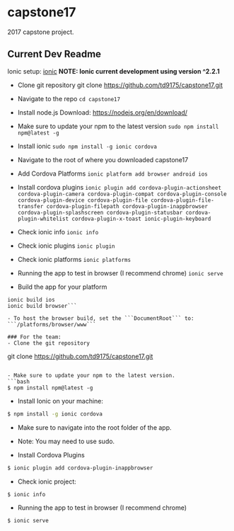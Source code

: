 # capstone17
2017 capstone project.

## Current Dev Readme

Ionic setup: [ionic](http://www.ionicframework.com)
**NOTE: Ionic current development using version ^2.2.1**
- Clone git repository 
git clone https://github.com/td9175/capstone17.git

- Navigate to the repo
```cd capstone17```
- Install node.js 
  Download: https://nodejs.org/en/download/
- Make sure to update your npm to the latest version
```sudo npm install npm@latest -g```
- Install ionic
```sudo npm install -g ionic cordova``` 
- Navigate to the root of where you downloaded capstone17
- Add Cordova Platforms
```ionic platform add browser android ios```
- Install cordova plugins
```ionic plugin add cordova-plugin-actionsheet cordova-plugin-camera cordova-plugin-compat cordova-plugin-console cordova-plugin-device cordova-plugin-file cordova-plugin-file-transfer cordova-plugin-filepath cordova-plugin-inappbrowser cordova-plugin-splashscreen cordova-plugin-statusbar cordova-plugin-whitelist cordova-plugin-x-toast ionic-plugin-keyboard```
- Check ionic info 
  ```ionic info```
- Check ionic plugins
```ionic plugin```
- Check ionic platforms
```ionic platforms```
- Running the app to test in browser (I recommend chrome)
```ionic serve```

- Build the app for your platform
```ionic build android
ionic build ios
ionic build browser```

- To host the browser build, set the ```DocumentRoot``` to: ```/platforms/browser/www```

### For the team:
- Clone the git repository
```
git clone https://github.com/td9175/capstone17.git
```

- Make sure to update your npm to the latest version.
```bash
$ npm install npm@latest -g
```

- Install Ionic on your machine:
```bash
$ npm install -g ionic cordova
```

- Make sure to navigate into the root folder of the app. 

- Note: You may need to use sudo.

- Install Cordova Plugins
```bash
$ ionic plugin add cordova-plugin-inappbrowser
```

- Check ionic project:
```bash
$ ionic info
```

- Running the app to test in browser (I recommend chrome)
```bash
$ ionic serve
```
